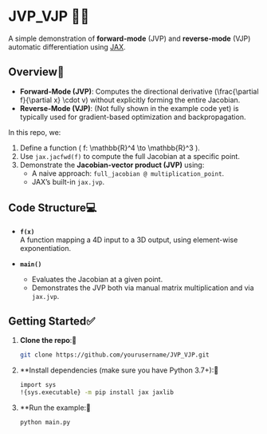 # JVP_VJP 🚀🧮

A simple demonstration of **forward-mode** (JVP) and **reverse-mode** (VJP) automatic differentiation using [JAX](https://github.com/google/jax).

## Overview💫

- **Forward-Mode (JVP)**: Computes the directional derivative \(\frac{\partial f}{\partial x} \cdot v\) without explicitly forming the entire Jacobian.
- **Reverse-Mode (VJP)**: (Not fully shown in the example code yet) is typically used for gradient-based optimization and backpropagation.

In this repo, we:

1. Define a function \( f: \mathbb{R}^4 \to \mathbb{R}^3 \).
2. Use `jax.jacfwd(f)` to compute the full Jacobian at a specific point.
3. Demonstrate the **Jacobian-vector product (JVP)** using:
   - A naive approach: `full_jacobian @ multiplication_point`.
   - JAX’s built-in `jax.jvp`.

## Code Structure💻

- **`f(x)`**  
  A function mapping a 4D input to a 3D output, using element-wise exponentiation.

- **`main()`**  
  - Evaluates the Jacobian at a given point.  
  - Demonstrates the JVP both via manual matrix multiplication and via `jax.jvp`.

## Getting Started✅

1. **Clone the repo**:🚀
   ```bash
   git clone https://github.com/yourusername/JVP_VJP.git

2. **Install dependencies (make sure you have Python 3.7+):🚀
   ```bash
   import sys
   !{sys.executable} -m pip install jax jaxlib 

3. **Run the example:🚀
   ```bash 
   python main.py


